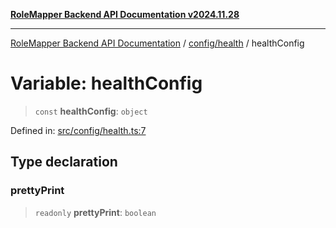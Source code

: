 [**RoleMapper Backend API Documentation v2024.11.28**](../../../README.md)

***

[RoleMapper Backend API Documentation](../../../modules.md) / [config/health](../README.md) / healthConfig

# Variable: healthConfig

> `const` **healthConfig**: `object`

Defined in: [src/config/health.ts:7](https://github.com/FlowCraft-AG/RoleMapper/blob/3cef41945a7433078df8de15ae023cbf018d74ba/backend/src/config/health.ts#L7)

## Type declaration

### prettyPrint

> `readonly` **prettyPrint**: `boolean`
